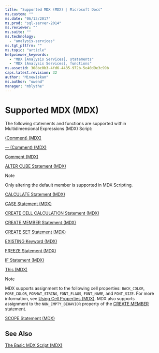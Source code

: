 ```yaml
---
title: "Supported MDX (MDX) | Microsoft Docs"
ms.custom: ""
ms.date: "06/13/2017"
ms.prod: "sql-server-2014"
ms.reviewer: ""
ms.suite: ""
ms.technology: 
  - "analysis-services"
ms.tgt_pltfrm: ""
ms.topic: "article"
helpviewer_keywords: 
  - "MDX [Analysis Services], statements"
  - "MDX [Analysis Services], functions"
ms.assetid: 308bc0b3-4fd6-4435-972b-5e40d9e3c99b
caps.latest.revision: 32
author: "Minewiskan"
ms.author: "owend"
manager: "mblythe"
---
```

# Supported MDX (MDX)
  The following statements and functions are supported within Multidimensional Expressions (MDX) Script:  
  
 [&#40;Comment&#41; &#40;MDX&#41;](~/mdx/comment-mdx.md)  
  
 [-- &#40;Comment&#41; &#40;MDX&#41;](~/mdx/comment-mdx.md)  
  
 [Comment &#40;MDX&#41;](~/mdx/comment-mdx.md)  
  
 [ALTER CUBE Statement &#40;MDX&#41;](~/mdx/mdx-data-definition-alter-cube.md)  
  
> [!NOTE]  
>  Only altering the default member is supported in MDX Scripting.  
  
 [CALCULATE Statement &#40;MDX&#41;](~/mdx/mdx-scripting-calculate.md)  
  
 [CASE Statement &#40;MDX&#41;](~/mdx/case-statement-mdx.md)  
  
 [CREATE CELL CALCULATION Statement &#40;MDX&#41;](~/mdx/mdx-data-definition-create-cell-calculation.md)  
  
 [CREATE MEMBER Statement &#40;MDX&#41;](~/mdx/mdx-data-definition-create-member.md)  
  
 [CREATE SET Statement &#40;MDX&#41;](~/mdx/mdx-data-definition-create-set.md)  
  
 [EXISTING Keyword &#40;MDX&#41;](multidimensional-models/mdx/mdx-query-existing-keyword.md)  
  
 [FREEZE Statement &#40;MDX&#41;](~/mdx/mdx-scripting-freeze.md)  
  
 [IF Statement  &#40;MDX&#41;](~/mdx/mdx-scripting-if.md)  
  
 [This &#40;MDX&#41;](~/mdx/this-mdx.md)  
  
> [!NOTE]  
>  MDX supports assignment to the following cell properties: `BACK_COLOR`, `FORE_COLOR`, `FORMAT_STRING`, `FONT_FLAGS`, `FONT_NAME`, and `FONT_SIZE`. For more information, see [Using Cell Properties &#40;MDX&#41;](multidimensional-models/mdx/mdx-cell-properties-using-cell-properties.md). MDX also supports assignment to the `NON_EMPTY_BEHAVIOR` property of the [CREATE MEMBER](~/mdx/mdx-data-definition-create-member.md) statement.  
  
 [SCOPE Statement &#40;MDX&#41;](~/mdx/mdx-scripting-scope.md)  
  
## See Also  
 [The Basic MDX Script &#40;MDX&#41;](the-basic-mdx-script-mdx.md)  
  
  